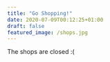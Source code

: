 ```yaml
---
title: "Go Shopping!"
date: 2020-07-09T00:12:25+01:00
draft: false
featured_image: /shops.jpg
---
```


The shops are closed :( 
